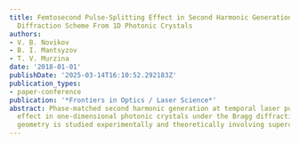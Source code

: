 ```yaml
---
title: Femtosecond Pulse-Splitting Effect in Second Harmonic Generation in the Laue
  Diffraction Scheme From 1D Photonic Crystals
authors:
- V. B. Novikov
- B. I. Mantsyzov
- T. V. Murzina
date: '2018-01-01'
publishDate: '2025-03-14T16:10:52.292183Z'
publication_types:
- paper-conference
publication: '*Frontiers in Optics / Laser Science*'
abstract: Phase-matched second harmonic generation at temporal laser pulse-splitting
  effect in one-dimensional photonic crystals under the Bragg diffraction in the Laue
  geometry is studied experimentally and theoretically involving supercomputer resources.
---
```

